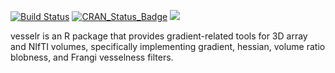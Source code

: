 [![Build Status](https://travis-ci.org/jdwor/vesselr.svg?branch=master)](https://travis-ci.org/jdwor/vesselr)
[![CRAN_Status_Badge](http://www.r-pkg.org/badges/version/vesselr)](https://cran.rstudio.com/web/packages/vesselr/index.html)
[![](http://cranlogs.r-pkg.org/badges/grand-total/vesselr)](https://cran.rstudio.com/web/packages/vesselr/index.html)

vesselr is an R package that provides gradient-related tools for 3D array and NIfTI volumes, specifically implementing gradient, hessian, volume ratio blobness, and Frangi vesselness filters.
